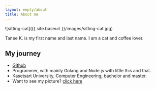 ```yaml
---
layout: empty/about
title: About me
---
```


![sitting-cat]({{ site.baseurl }}/images/sitting-cat.jpg)


Tanee K. is my first name and last name. I am a cat and coffee lover.


My journey
---------

- [Github][github]
- Programmer, with mainly Golang and Node.js with little this and that.
- Kasetsart University, Computer Engineering, bachelor and master.
- Want to see my picture? [click here][joke]


[github]: //github.com/taneekpet
[joke]: //bit.ly/IqT6zt